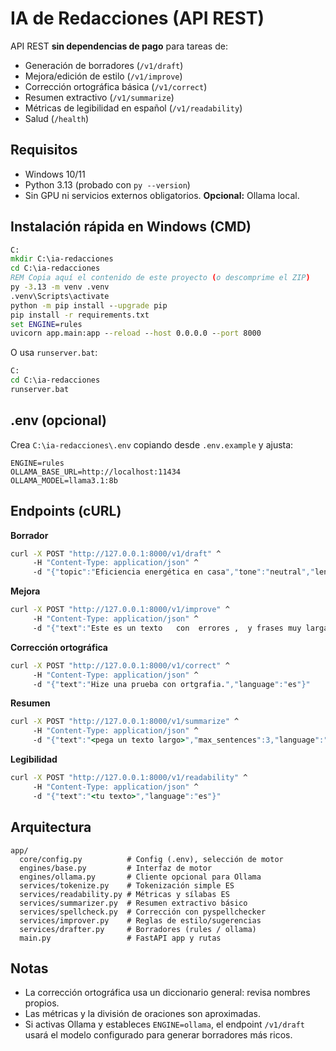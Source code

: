 # IA de Redacciones (API REST)

API REST **sin dependencias de pago** para tareas de:
- Generación de borradores (`/v1/draft`)
- Mejora/edición de estilo (`/v1/improve`)
- Corrección ortográfica básica (`/v1/correct`)
- Resumen extractivo (`/v1/summarize`)
- Métricas de legibilidad en español (`/v1/readability`)
- Salud (`/health`)

## Requisitos
- Windows 10/11
- Python 3.13 (probado con `py --version`)
- Sin GPU ni servicios externos obligatorios. **Opcional:** Ollama local.

## Instalación rápida en Windows (CMD)
```bat
C:
mkdir C:\ia-redacciones
cd C:\ia-redacciones
REM Copia aquí el contenido de este proyecto (o descomprime el ZIP)
py -3.13 -m venv .venv
.venv\Scripts\activate
python -m pip install --upgrade pip
pip install -r requirements.txt
set ENGINE=rules
uvicorn app.main:app --reload --host 0.0.0.0 --port 8000
```

O usa `runserver.bat`:
```bat
C:
cd C:\ia-redacciones
runserver.bat
```

## .env (opcional)
Crea `C:\ia-redacciones\.env` copiando desde `.env.example` y ajusta:
```
ENGINE=rules
OLLAMA_BASE_URL=http://localhost:11434
OLLAMA_MODEL=llama3.1:8b
```

## Endpoints (cURL)

**Borrador**
```bat
curl -X POST "http://127.0.0.1:8000/v1/draft" ^
     -H "Content-Type: application/json" ^
     -d "{"topic":"Eficiencia energética en casa","tone":"neutral","length":"medio","language":"es"}"
```

**Mejora**
```bat
curl -X POST "http://127.0.0.1:8000/v1/improve" ^
     -H "Content-Type: application/json" ^
     -d "{"text":"Este es un texto   con  errores ,  y frases muy largas que deberian dividirse para facilitar la lectura","language":"es"}"
```

**Corrección ortográfica**
```bat
curl -X POST "http://127.0.0.1:8000/v1/correct" ^
     -H "Content-Type: application/json" ^
     -d "{"text":"Hize una prueba con ortgrafia.","language":"es"}"
```

**Resumen**
```bat
curl -X POST "http://127.0.0.1:8000/v1/summarize" ^
     -H "Content-Type: application/json" ^
     -d "{"text":"<pega un texto largo>","max_sentences":3,"language":"es"}"
```

**Legibilidad**
```bat
curl -X POST "http://127.0.0.1:8000/v1/readability" ^
     -H "Content-Type: application/json" ^
     -d "{"text":"<tu texto>","language":"es"}"
```

## Arquitectura
```
app/
  core/config.py          # Config (.env), selección de motor
  engines/base.py         # Interfaz de motor
  engines/ollama.py       # Cliente opcional para Ollama
  services/tokenize.py    # Tokenización simple ES
  services/readability.py # Métricas y sílabas ES
  services/summarizer.py  # Resumen extractivo básico
  services/spellcheck.py  # Corrección con pyspellchecker
  services/improver.py    # Reglas de estilo/sugerencias
  services/drafter.py     # Borradores (rules / ollama)
  main.py                 # FastAPI app y rutas
```

## Notas
- La corrección ortográfica usa un diccionario general: revisa nombres propios.
- Las métricas y la división de oraciones son aproximadas.
- Si activas Ollama y estableces `ENGINE=ollama`, el endpoint `/v1/draft` usará el modelo configurado para generar borradores más ricos.
